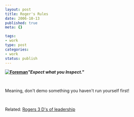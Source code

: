 ```yaml
--- 
layout: post
title: Roger's Rules
date: 2006-10-13
published: true
meta: {}

tags: 
- work
type: post
categories: 
- work
status: publish
---
```



[**![Foreman](http://media.eick.us/2011/05/199919037_de28eb6f2d_m.gif)**](http://www.flickr.com/photos/14285236@N00/199919037/ "Foreman")**_"Expect what you Inspect."_**

 

 

 

Meaning, don't demo something you haven't run yourself first!

 

 

 

Related: [Rogers 3 D's of leadership](http://blog.andyeick.com/2006/08/13/The+3+Ds+Of+Leadership.aspx)

